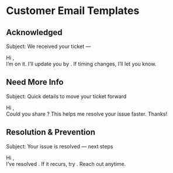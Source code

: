 # Customer Email Templates

## Acknowledged
Subject: We received your ticket — <short issue>

Hi <Name>,  
I’m on it. I’ll update you by <time>. If timing changes, I’ll let you know.

## Need More Info
Subject: Quick details to move your ticket forward

Hi <Name>,  
Could you share <data needed>? This helps me resolve your issue faster. Thanks!

## Resolution & Prevention
Subject: Your issue is resolved — next steps

Hi <Name>,  
I’ve resolved <issue>. If it recurs, try <preventative step>. Reach out anytime.